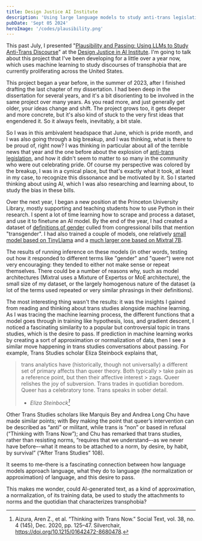 ```yaml
---
title: Design Justice AI Institute
description: 'Using large language models to study anti-trans legislation'
pubDate: 'Sept 05 2024'
heroImage: '/codes/plausibility.png'
---
```

This past July, I presented "[Plausibility and Passing: Using LLMs to Study Anti-Trans Discourse](https://www.youtube.com/live/uHhews1er04?si=iJ3-CWmH6gflEagy&t=195)" at the [Design Justice in AI Institute](https://criticalai.org/designjustice/). I'm going to talk about this project that I've been developing for a little over a year now, which uses machine learning to study discourses of transphobia that are currently proliferating across the United States.

This project began a year before, in the summer of 2023, after I finished drafting the last chapter of my dissertation. I had been deep in the dissertation for several years, and it's a bit disorienting to be involved in the same project over many years. As you read more, and just generally get older, your ideas change and shift. The project grows too, it gets deeper and more concrete, but it's also kind of stuck to the very first ideas that engendered it. So it always feels, inevitably, a bit stale.

So I was in this ambivalent headspace that June, which is pride month, and I was also going through a big breakup, and I was thinking, what is there to be proud of, right now? I was thinking in particular about all of the terrible news that year and the one before about the explosion of [anti-trans legislation](https://translegislation.com/), and how it didn't seem to matter to so many in the community who were out celebrating pride. Of course my perspective was colored by the breakup, I was in a cynical place, but that's exactly what it took, at least in my case, to recognize this dissonance and be motivated by it. So I started thinking about using AI, which I was also researching and learning about, to study the bias in these bills.

Over the next year, I began a new position at the Princeton University Library, mostly supporting and teaching students how to use Python in their research. I spent a lot of time learning how to scrape and process a dataset, and use it to finetune an AI model. By the end of the year, I had created a dataset of [definitions of gender](https://huggingface.co/datasets/gofilipa/gender_congress_117-118) culled from congressional bills that mention "transgender". I had also trained a couple of models, one relatively [small model based on TinyLlama](https://huggingface.co/gofilipa/gender-generator-tinyllama) and a [much larger one based on Mixtral 7B](https://huggingface.co/gofilipa/mistral-7b-congress-117-118).

The results of running inference on these models (in other words, testing out how it responded to different terms like "gender" and "queer") were not very encouraging: they tended to either not make sense or repeat themselves. There could be a number of reasons why, such as model architectures (Mixtral uses a Mixture of Expertss or MoE architecture), the small size of my dataset, or the largely homogenous nature of the dataset (a lot of the terms used repeated or very similar phrasings in their definitions).

The most interesting thing wasn't the results: it was the insights I gained from reading and thinking about trans studies alongside machine learning. As I was tracing the machine learning process, the different functions that a model goes through in training like hypothesis, loss, and gradient descent, I noticed a fascinating similarity to a popular but controversial topic in trans studies, which is the desire to pass. If prediction in machine learning works by creating a sort of approximation or normalization of data, then I see a similar move happening in trans studies conversations about passing. For example, Trans Studies scholar Eliza Steinbock explains that,

> trans analytics have (historically, though not universally) a different set of primary affects than queer theory. Both typically > take pain as a reference point, but then their affective interest > zags. Queer relishes the joy of subversion. Trans trades in quotidian boredom. Queer has a celebratory tone. Trans speaks in sober detail.
> - <cite>Eliza Steinbock[^1]</cite>

Other Trans Studies scholars like Marquis Bey and Andrea Long Chu have made similar points; with Bey making the point that queer’s intervention can be described as “anti” or militant, while trans is “non” or based in refusal (“Thinking with Trans Now”); and Chu has remarked that trans studies, rather than resisting norms, “requires that we understand–-as we never have before–-what it means to be attached to a norm, by desire, by habit, by survival” (“After Trans Studies” 108).

It seems to me–there is a fascinating connection between how language models approach language, what they do to language (the normalization or approximation) of language, and this desire to pass.

This makes me wonder, could AI-generated text, as a kind of approximation, a normalization, of its training data, be used to study the attachments to norms and the quotidian that characterizes transphobia? 

[^1]: Aizura, Aren Z., et al. “Thinking with Trans Now.” Social Text, vol. 38, no. 4 (145), Dec. 2020, pp. 125–47. Silverchair, https://doi.org/10.1215/01642472-8680478.